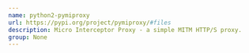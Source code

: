 ```yaml
---
name: python2-pymiproxy
url: https://pypi.org/project/pymiproxy/#files
description: Micro Interceptor Proxy - a simple MITM HTTP/S proxy.
group: None
---
```

